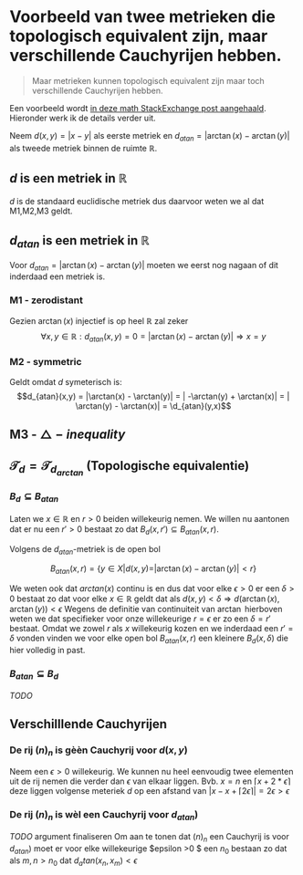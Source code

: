# Voorbeeld van twee metrieken die topologisch equivalent zijn, maar verschillende Cauchyrijen hebben.
> Maar metrieken kunnen topologisch equivalent zijn maar toch verschillende Cauchyrijen hebben.

Een voorbeeld wordt [in deze math StackExchange post aangehaald](https://math.stackexchange.com/questions/3901984/examples-of-metrics-that-are-topologically-equivalent-but-have-different-cauchy).
Hieronder werk ik de details verder uit.

Neem $d(x,y) = |x-y|$ als eerste metriek en $d_{atan} = |\arctan(x) - \arctan(y)|$ als tweede metriek binnen de ruimte $\mathbb{R}$.

## $d$ is een metriek in $\mathbb{R}$
$d$ is de standaard euclidische metriek dus daarvoor weten we al dat M1,M2,M3 geldt.

## $d_{atan}$ is een metriek in $\mathbb{R}$
Voor $d_{atan} = |\arctan(x) - \arctan(y)|$ moeten we eerst nog nagaan of dit inderdaad een metriek is.

### M1 - zerodistant
Gezien $\arctan(x)$ injectief is op heel $\mathbb{R}$ zal zeker
$$\forall x,y \in \mathbb{R} : d_{atan}(x,y) = 0 = |\arctan(x) - \arctan(y)| \Rightarrow x = y$$

### M2 - symmetric

Geldt omdat $d$ symeterisch is:
$$d_{atan}(x,y) = |\arctan(x) - \arctan(y)| = | -\arctan(y) + \arctan(x)| = | \arctan(y) - \arctan(x)| = \d_{atan}(y,x)$$

##  M3 - $\triangle-inequality$

## $\mathcal T_d = \mathcal T_{d_{arctan}}$ (Topologische equivalentie)

### $B_{d} \subseteq B_{atan}$

Laten we $x \in \mathbb{R}$ en $r>0$ beiden willekeurig nemen. We willen nu aantonen dat er nu een $r' >0$ bestaat zo dat $B_{d}(x,r') \subseteq B_{atan}(x,r)$.

Volgens de $d_{atan}$-metriek is de open bol
```math
B_{atan}(x,r) =  \{y \in X | d(x,y) = |\arctan(x)-\arctan(y)| < r \}
```
We weten ook dat $arctan(x)$ continu is en dus dat voor elke $\epsilon > 0$ er een $\delta >0$ bestaat zo dat voor elke $x \in \mathbb{R}$ geldt dat als
$d(x,y) < \delta \Rightarrow d(\arctan(x),\arctan(y)) < \epsilon$
Wegens de definitie van continuiteit van $\arctan$ hierboven weten we dat specifieker voor onze willekeurige $r = \epsilon$ er zo een $\delta = r'$ bestaat.
Omdat we zowel $r$ als $x$ willekeurig kozen en we inderdaad een $r' = \delta$ vonden vinden we voor elke open bol $B_{atan}(x,r)$ een kleinere $B_{d}(x,\delta)$ die hier volledig in past.

### $B_{atan} \subseteq B_{d}$
*TODO* 

## Verschilllende Cauchyrijen

### De rij $(n)_n$ is gèèn Cauchyrij voor $d(x,y)$

Neem een $\epsilon >0$ willekeurig.
We kunnen nu heel eenvoudig twee elementen uit de rij nemen die verder dan $\epsilon$ van elkaar liggen.
Bvb. $x = n$ en $\lceil x+2*\epsilon \rceil$ deze liggen volgense meteriek $d$ op een afstand van $|x - x+\lceil 2\epsilon \rceil| = 2\epsilon > \epsilon$

### De rij $(n)_n$ is wèl een Cauchyrij voor $d_{atan})$
*TODO* argument finaliseren
Om aan te tonen dat $(n)_n$ een Cauchyrij is voor $d_{atan})$ moet er voor elke willekeurige $epsilon >0 $ een $n_0$ bestaan zo dat als $m, n > n_0$ dat $d_atan(x_n,x_m) < \epsilon$ 
